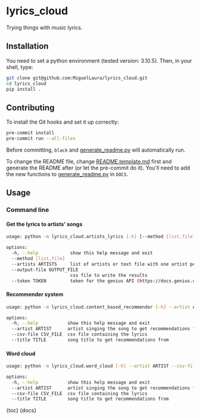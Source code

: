 # lyrics_cloud

Trying things with music lyrics.

## Installation

You need to set a python environment (tested version: 3.10.5). Then, in your shell, type:

 ```bash
 git clone git@github.com:MiguelLaura/lyrics_cloud.git
 cd lyrics_cloud
 pip install .
 ```

## Contributing

To install the Git hooks and set it up correctly:
```bash
pre-commit install
pre-commit run --all-files
```

Before committing, `black` and [generate_readme.py](script/generate_readme.py) will automatically run.

To change the README file, change [README.template.md](README.template.md) first and generate the README after (or let the pre-commit do it). You'll need to add the new functions to [generate_readme.py](script/generate_readme.py) in `DOCS`.

## Usage

### Command line

#### Get the lyrics to artists' songs

```bash
usage: python -m lyrics_cloud.artists_lyrics [-h] [--method [list,file]] --artists ARTISTS --output-file OUTPUT_FILE --token TOKEN

options:
  -h, --help            show this help message and exit
  --method [list,file]
  --artists ARTISTS     list of artists or text file with one artist per line
  --output-file OUTPUT_FILE
                        csv file to write the results
  --token TOKEN         token for the genius API (https://docs.genius.com/)
```

#### Recommender system

```bash
usage: python -m lyrics_cloud.content_based_recommender [-h] --artist ARTIST --csv-file CSV_FILE --title TITLE

options:
  -h, --help           show this help message and exit
  --artist ARTIST      artist singing the song to get recommendations from
  --csv-file CSV_FILE  csv file containing the lyrics
  --title TITLE        song title to get recommendations from
```

#### Word cloud

```bash
usage: python -m lyrics_cloud.word_cloud [-h] --artist ARTIST --csv-file CSV_FILE --title TITLE

options:
  -h, --help           show this help message and exit
  --artist ARTIST      artist singing the song to get recommendations from
  --csv-file CSV_FILE  csv file containing the lyrics
  --title TITLE        song title to get recommendations from
```

{toc}
{docs}